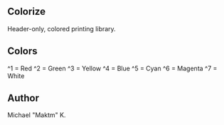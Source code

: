 ## Colorize

Header-only, colored printing library.

## Colors

^1 = Red
^2 = Green
^3 = Yellow
^4 = Blue
^5 = Cyan
^6 = Magenta
^7 = White

## Author

Michael "Maktm" K.
